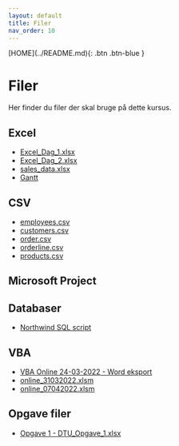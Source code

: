 ```yaml
---
layout: default
title: Filer
nav_order: 10
---
```

<span class="fs-1">
[HOME](../README.md){: .btn .btn-blue }
</span>

# Filer
Her finder du filer der skal bruge på dette kursus.

## Excel
- [Excel_Dag_1.xlsx](./Excel_Dag_1.xlsx)
- [Excel_Dag_2.xlsx](./Excel_Dag_2.xlsx)
- [sales_data.xlsx](./sales_data.xlsx)
- [Gantt](./Gantt_Studerende_Start.xlsx)

## CSV
- [employees.csv](./employees.csv)
- [customers.csv](./customers.csv)
- [order.csv](./order.csv)
- [orderline.csv](./orderline.csv)
- [products.csv](./products.csv)

## Microsoft Project

## Databaser
- [Northwind SQL script](../databaser/filer/Northwind.sql)

## VBA
- [VBA Online 24-03-2022 - Word eksport](../vba/filer/online_24032022_slut.xlsm)
- [online_31032022.xlsm](../vba/filer/online_31032022.xlsm)
- [online_07042022.xlsm](../vba/filer/online_07042022.xlsm)

## Opgave filer
- [Opgave 1 - DTU_Opgave_1.xlsx](../filer/DTU_Opgave_1.xlsx)

